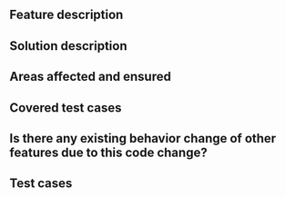 ## Feature description
<!--Clearly and concisely describe the feature.-->

## Solution description
<!--Describe your code changes in detail for reviewers.-->

## Areas affected and ensured
<!--List out the areas affected by your code changes.--> 

## Covered test cases
<!--Were test cases recorded for this fix or was only manual testing applicable?-->

## Is there any existing behavior change of other features due to this code change?
<!--Mention Yes or No. If Yes, provide the appropriate explanation.-->

## Test cases
<!--Have you tested implemented test cases for this feature?-->